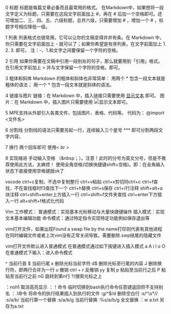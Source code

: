 0 标题
标题是每篇文章必备而且最常用的格式。
在Markdown中，如果想将一段文字定义为标题，只需要在这段文字前面加上 #，再在 # 后加一个空格即可。还可增加二、三、四、五、六级标题，总共六级，只需要增加 # ，增加一个 # ，标题字号相应降低一级。

1 列表
列表格式也很常用，它可以让你的文稿变得井井有条。在 Markdown 中，你只需要在文字前面加上 - 就可以了；如果你希望是有序列表，在文字前面加上 1. 2. 3. 即可。
注：-、1.和文字之间要保留一个字符的空格。


2 引用
如果你需要在文稿中引用一段别处的句子，那么就要用到「引用」格式。
在引用文字前加上 > 并与文字保留一个字符的空格，即可。

3 粗体和斜体 
Markdown 的粗体和斜体也非常简单：
用两个 * 包含一段文本就是粗体的语法；
用一个 * 包含一段文本就是斜体的语法。

4 链接与图片
链接：在 Markdown 中，插入链接只需要使用 [显示文本](链接地址) 即可。
图片：在 Markdown 中，插入图片只需要使用 ![显示文本](图片链接地址)即可。

5 MPE支持从外部引入各类文件，包括图片、表格、代码等。
代码为：
@import <文件名>

6 分割线
分割线的语法只需要另起一行，连续输入三个星号 *** 即可分割两段文字内容。

7 换行 
两个回车即可
使用< br >

8 实现缩进
手动输入空格 （&nbsp；）。注意！此时的分号为英文分号，但是不推荐使用此方法，太麻烦！
使用全角空格(切换快捷键shift+空格)。即：在全角输入状态下直接使用空格键就ok了


vscode
ctrl+c复制，不选中复制整行    ctrl+v粘贴
ctrl+x剪切同ctrl+c    ctrl+f查找，不在查找框时f3查找下一个
ctrl+h替换    ctrl+s保存
ctrl+/行注释    shift+alt+a块注释
ctrl+shift+enter上方插入一行    ctrl+shift+f文件夹查找
ctrl+enter下方插入一行    alt+shift+f格式化代码



Vim
工作模式：
普通模式：实现基本光标移动与大量快捷键操作
插入模式：实现文本基本编辑功能
命令模式：通过特定指令实现特定功能例如保存退出等

vim打开文件，如果出现Found a swap file by the name打印则代表有其他进程在同时编辑文件或者上次vim没有正常关闭导致。需要删除.swp结尾的隐藏文件

vim打开文件默认进入普通模式
在普通模式通过如下按键进入插入模式
a A i I o O
在普通模式下输入：进入命令模式

^	当前行首
$	当前行尾
x	删除光标当前字符
d$	删除光标至行尾的内容
J	删除换行符，即两行合并为一行
u	撤销
ctrl + r 反撤销
yy	复制
p	粘贴至当前行之后
P	粘贴至当前行之前
nG	跳转到第n行
?/搜索光标之上

：noh1	    取消高亮显示
：！命令	    临时切换到bash执行命令任意键返回但不支持别名
：.!命令	    将命令的执行结果插入到执行的文件
:g/^$/d	    删除空白行
:s/^\s*//
:s/a/b/		当前行第一个替换
:s/a/b/g		当前行替换
:%s/a/b/g		全文替换
：w a.txt		另存为a.txt